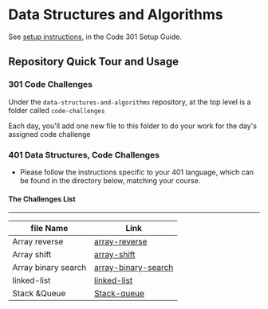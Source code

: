 # Data Structures and Algorithms

See [setup instructions](https://codefellows.github.io/setup-guide/code-301/3-code-challenges), in the Code 301 Setup Guide.

## Repository Quick Tour and Usage

### 301 Code Challenges

Under the `data-structures-and-algorithms` repository, at the top level is a folder called `code-challenges`

Each day, you'll add one new file to this folder to do your work for the day's assigned code challenge

### 401 Data Structures, Code Challenges

- Please follow the instructions specific to your 401 language, which can be found in the directory below, matching your course.

#### The Challenges List
-----------------------------------------------------------


| file Name   |        Link        |
| ------ | --------       |
|Array reverse |  [array-reverse](javascript/code-challenges/array-reverse) |
|Array shift |  [array-shift](javascript/code-challenges/array-shift) |
|Array binary search |  [array-binary-search](javascript/code-challenges/array-binary-search) |
|linked-list |  [linked-list](javascript/linked-list) |
|Stack &Queue|  [Stack-queue](javascript/stack&queue) |
